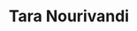 ---
title: "Tara Nourivandi"
excerpt: "New PhD student, Fall 2021."
collection: students
type: "PhD Student"
permalink: /students/tara
venue: "University of South Florida"
location: "Tampa, Florida"
---